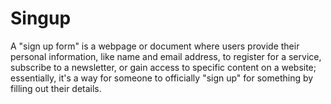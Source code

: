# Singup
A "sign up form" is a webpage or document where users provide their personal information, like name and email address, to register for a service, subscribe to a newsletter, or gain access to specific content on a website; essentially, it's a way for someone to officially "sign up" for something by filling out their details. 
